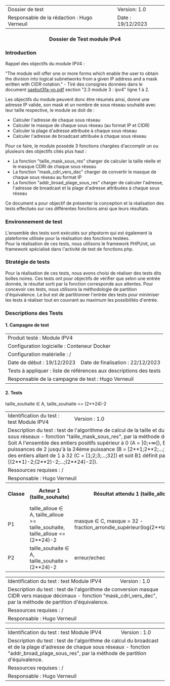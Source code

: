 <table>
<tr> <td> Dossier de test</td> <td> Version: 1.0</td> </tr>
<tr> <td> Responsable de la rédaction : Hugo Verneuil </td> <td> Date : 19/12/2023 </td> </tr>
</table>
<h3 align="center"  ><strong> Dossier de Test module IPv4 </strong></h3>

<h3> Introduction </h3>

Rappel des objectifs du module IPV4 : 

"The module will offer one or more forms which enable the user to obtain the division into logical subnetworks
from a given IP address and a mask written with CIDR notation." - Tiré des consignes données dans le document <a href="./saebut3fa-vo.pdf">saebut3fa-vo.pdf</a> section "2.3 module 3 : ipv4" ligne 1 à 2.

Les objectifs du module peuvent donc être résumés ainsi, donné une adresse IP valide, son mask et un nombre de sous réseau souhaité avec leur taille respective, le module se doit de :

<ul> 
<li> Calculer l'adresse de chaque sous réseau</li> 
<li> Calculer le masque de chaque sous réseau (au format IP et CIDR) </li>
<li> Calculer la plage d'adresse attribuée à chaque sous réseau </li>
<li> Calculer l'adresse de broadcast attribuée à chaque sous réseau </li>
</ul>
Pour ce faire, le module possède 3 fonctions chargées d'accomplir un ou plusieurs des objectifs cités plus haut :
<ul> 
<li> La fonction "taille_mask_sous_res" charger de calculer la taille réelle et le masque CDRI de chaque sous réseau</li> 
<li> La fonction "mask_cdri_vers_dec" charger de convertir le masque de chaque sous réseau au format IP </li>
<li> La fonction "addr_broad_plage_sous_res" charger de calculer l'adresse, l'adresse de broadcast et la plage d'adresse attribuées à chaque sous réseau  </li>
</ul>


Ce document a pour objectif de présenter la conception et la réalisation des tests effectués sur ces différentes fonctions ainsi que leurs résultats.

<h3> Environnement de test </h3>

L'ensemble des tests sont exécutés sur phpstorm qui est également la plateforme utilisée pour la réalisation des fonctions testées. <br>
Pour la réalisation de ces tests, nous utilisons le framework PHPUnit, un framework spécialisé dans l'activité de test de fonctions php.

<h3> Stratégie de tests </h3>

Pour la réalisation de ces tests, nous avons choisi de réaliser des tests dits boîtes noires.
Ces tests ont pour objectifs de vérifier que selon une entrée donnée, le résultat sorti par la fonction corresponde aux attentes.
Pour concevoir ces tests, nous utilisons la méthodologie de partition d'équivalence.
Le but est de partitionner l'entrée des tests pour minimiser les tests à réaliser tout en couvrant au maximum les possibilités d'entrée.

<h3>Descriptions des Tests</h3>

<h4>1. Campagne de test</h4>

<table>
<tr> <td colspan="2"> Produit testé : Module IPV4 </td> </tr>
<tr> <td colspan="2"> Configuration logicielle : Conteneur Docker </td> </tr>
<tr> <td colspan="2"> Configuration matérielle : / </td> </tr>
<tr> <td> Date de début : 19/12/2023 </td> <td> Date de finalisation : 22/12/2023 </td> </tr>
<tr> <td colspan="2"> Tests à appliquer : liste de références aux descriptions des tests </td> </tr>
<tr> <td colspan="2"> Responsable de la campagne de test : Hugo Verneuil </td> </tr>
</table>

<h4>2. Tests</h4>

<table>
<tr> <td colspan="2"> Identification du test : test Module IPV4 </td> <td colspan="2"> Version : 1.0 </td> </tr>
<tr> <td colspan="4"> Description du test : test de l'algorithme de calcul de la taille et du masque alloué à chaque sous réseaux - fonction "taille_mask_sous_res", par la méthode 
de partition d'équivalence. Soit A l'ensemble des entiers positifs supérieur à 0 (A = ]0;+∞[), B l'ensemble des puissances de 2 jusqu'à la 24ème puissance (B = [2**1;2**2;...;2**24]), soit C l'ensemble des entiers allant de 1 à 32 (C = [1;2;3;...;32]) et soit B1 définit par B1 = B - 2 (B1 = [(2**1)-2;(2**2)-2;...;(2**24)-2]).</td> </tr>
<tr> <td colspan="4"> Ressources requises : / </td> </tr>
<tr> <td colspan="4"> Responsable : Hugo Verneuil</td> </tr>
<tr><th>Classe</th><th>Acteur 1 (taille_souhaite)</th><th>Résultat attendu 1 (taille_alloue)</th><th>Résultat attendu 2 (masque)</th></tr>
<tr><td>P1</td>taille_souhaite ∈ A, taille_souhaite <= (2**24)-2<td>taille_alloue ∈ A, taille_alloue >= taille_souhaite, taille_alloue <= (2**24)-2</td><td>masque ∈ C, masque = 32 - fraction_arrondie_supérieur(log(2**taille_alloue)) </td></tr>
<tr><td>P2</td><td>taille_souhaite ∈ A, taille_souhaite > (2**24)-2</td><td>erreur/echec</td><td>erreur/echec</td></tr>
</table>

<table>
<tr> <td> Identification du test : test Module IPV4 </td> <td> Version : 1.0 </td> </tr>
<tr> <td colspan="2"> Description du test : test de l'algorithme de conversion masque CIDR vers masque décimaux - fonction "mask_cdri_vers_dec", par la méthode 
de partition d'équivalence. </td> </tr>
<tr> <td colspan="2"> Ressources requises : / </td> </tr>
<tr> <td colspan="2"> Responsable : Hugo Verneuil</td> </tr>

</table>

<table>
<tr> <td> Identification du test : test Module IPV4 </td> <td> Version : 1.0 </td> </tr>
<tr> <td colspan="2"> Description du test : test de l'algorithme de calcul du broadcast et de la plage d'adresse de chaque sous réseaux - fonction "addr_broad_plage_sous_res", par la méthode 
de partition d'équivalence. </td> </tr>
<tr> <td colspan="2"> Ressources requises : / </td> </tr>
<tr> <td colspan="2"> Responsable : Hugo Verneuil</td> </tr>

</table>